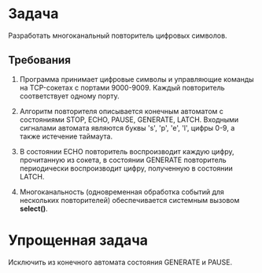 
# Задача

Разработать многоканальный повторитель цифровых символов.

## Требования

1. Программа принимает цифровые символы и управляющие команды на TCP-сокетах с
   портами 9000-9009. Каждый повторитель соответствует одному порту.

2. Алгоритм повторителя описывается конечным автоматом с состояниями STOP,
   ECHO, PAUSE, GENERATE, LATCH. Входными сигналами автомата являются буквы
   's', 'p', 'e', 'l', цифры 0-9, а также истечение таймаута.

3. В состоянии ECHO повторитель воспроизводит каждую цифру, прочитанную из
   сокета, в состоянии GENERATE повторитель периодически воспроизводит цифру,
   полученную в состоянии LATCH.

4. Многоканальность (одновременная обработка событий для нескольких
   повторителей) обеспечивается системным вызовом **select()**.

# Упрощенная задача

Исключить из конечного автомата состояния GENERATE и PAUSE.
